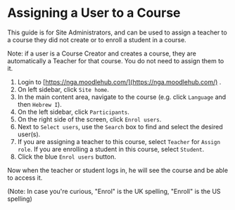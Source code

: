 # Assigning a User to a Course

This guide is for Site Administrators, and can be used to assign a teacher to a course they did not create or to enroll a student in a course.

Note: if a user is a Course Creator and creates a course, they are automatically a Teacher for that course. You do not need to assign them to it.

1. Login to [https://nga.moodlehub.com/](https://nga.moodlehub.com/) .
2. On left sidebar, click `Site home`.
3. In the main content area, navigate to the course \(e.g. click `Language` and then `Hebrew I`\).
4. On the left sidebar, click `Participants`.
5. On the right side of the screen, click `Enrol users`.
6. Next to `Select users`, use the `Search` box to find and select the desired user\(s\).
7. If you are assigning a teacher to this course, select `Teacher` for `Assign role`. If you are enrolling a student in this course, select `Student`.
8. Click the blue `Enrol users` button.

Now when the teacher or student logs in, he will see the course and be able to access it.

\(Note: In case you're curious, "Enrol" is the UK spelling, "Enroll" is the US spelling\)

